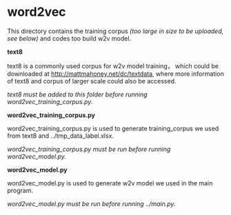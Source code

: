 # word2vec
This directory contains the training corpus *(too large in size to be uploaded, see below)* and codes too build w2v model.


**text8**

text8 is a commonly used corpus for w2v model training， which could be downloaded at http://mattmahoney.net/dc/textdata, where more information of text8 and corpus of larger scale could also be accessed.

*text8 must be added to this folder before running word2vec_training_corpus.py.*


**word2vec_training_corpus.py**

word2vec_training_corpus.py is used to generate training_corpus we used from text8 and ../tmp_data_label.xlsx.

*word2vec_training_corpus.py must be run before running word2vec_model.py.*


**word2vec_model.py**

word2vec_model.py is used to generate w2v model we used in the main program.

*word2vec_model.py must be run before running ../main.py.*
